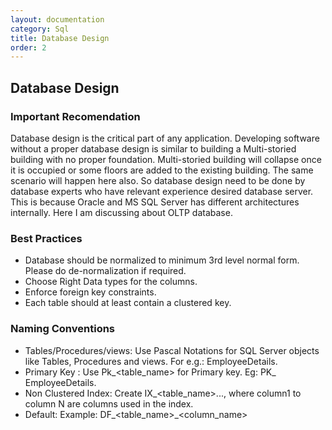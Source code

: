 ```yaml
---
layout: documentation
category: Sql
title: Database Design
order: 2
---
```


## Database Design

### Important Recomendation

Database design is the critical part of any application. Developing software without a proper database design is similar to building a Multi-storied building with no proper foundation. Multi-storied building will collapse once it is occupied or some floors are added to the existing building. The same scenario will happen here also. So database design need to be done by database experts who have relevant experience desired database server. This is because Oracle and MS SQL Server has different architectures internally. Here I am discussing about OLTP database.

### Best Practices

  - Database should be normalized to minimum 3rd level normal form. Please do de-normalization if required.
  - Choose Right Data types for the columns.
  - Enforce foreign key constraints.
  - Each table should at least contain a clustered key.
  
### Naming Conventions
  
  - Tables/Procedures/views: Use Pascal Notations for SQL Server objects like Tables, Procedures and views. For e.g.: EmployeeDetails.
  - Primary Key : Use Pk_<table_name> for Primary key. Eg: PK_ EmployeeDetails.
  - Non Clustered Index: Create IX_<table_name>_<column1>_...<columnN>, where column1 to column N are columns used in the index.
  - Default: Example: DF_<table_name>_<column_name> 
